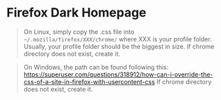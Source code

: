 # Firefox Dark Homepage

>On Linux, simply copy the .css file into `~/.mozilla/firefox/`*`XXX`*`/chrome/` where XXX is your profile folder.
>Usually, your profile folder should be the biggest in size.
>If chrome directory does not exist, create it.

>On Windows, the path can be found following this:  https://superuser.com/questions/318912/how-can-i-override-the-css-of-a-site-in-firefox-with-usercontent-css
>If chrome directory does not exist, create it.

